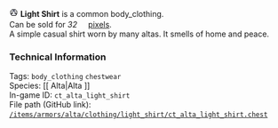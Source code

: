 ![ ](https://raw.githubusercontent.com/Ceterai/Enternia/main/items/armors/alta/clothing/light_shirt/icon.png) **Light Shirt** is a common body_clothing.  
Can be sold for *32* <img src="https://starbounder.org/mediawiki/images/2/21/Pixel.png" width="12" height="16"/> [pixels](https://starbounder.org/Pixel).  
A simple casual shirt worn by many altas. It smells of home and peace.

### Technical Information

Tags: `body_clothing` `chestwear`  
Species: [[ Alta|Alta ]]  
In-game ID: `ct_alta_light_shirt`  
File path (GitHub link): [`/items/armors/alta/clothing/light_shirt/ct_alta_light_shirt.chest`](https://github.com/Ceterai/Enternia/blob/main/items/armors/alta/clothing/light_shirt/ct_alta_light_shirt.chest)
